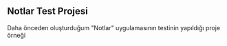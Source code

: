 ## Notlar Test Projesi

Daha önceden oluşturduğum "Notlar" uygulamasının testinin yapıldığı proje örneği